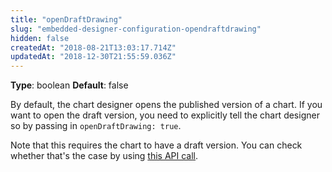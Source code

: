 ```yaml
---
title: "openDraftDrawing"
slug: "embedded-designer-configuration-opendraftdrawing"
hidden: false
createdAt: "2018-08-21T13:03:17.714Z"
updatedAt: "2018-12-30T21:55:59.036Z"
---
```

**Type**: boolean
**Default**: false

By default, the chart designer opens the published version of a chart. If you want to open the draft version, you need to explicitly tell the chart designer so by passing in `openDraftDrawing: true`.   
 
Note that this requires the chart to have a draft version. You can check whether that&#39;s the case by using [this API call](doc:api-retrieve-a-chart).

